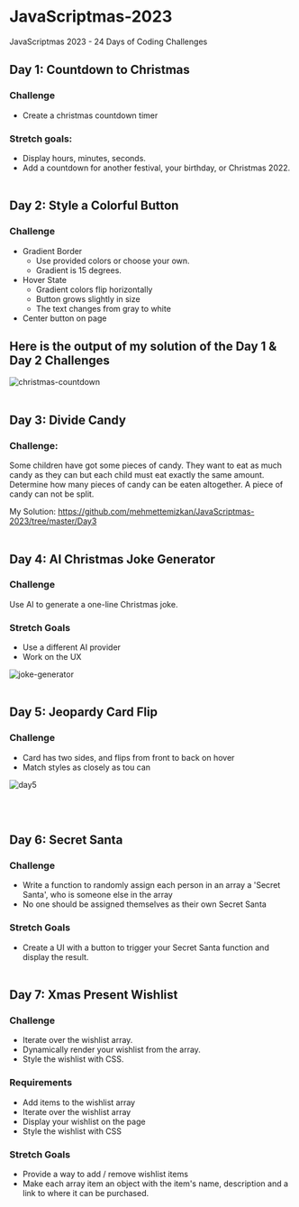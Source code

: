 # JavaScriptmas-2023

JavaScriptmas 2023 - 24 Days of Coding Challenges

## Day 1: Countdown to Christmas
### Challenge
* Create a christmas countdown timer
### Stretch goals:
* Display hours, minutes, seconds.
* Add a countdown for another festival, your birthday, or Christmas 2022.
<br> <br>


## Day 2: Style a Colorful Button
### Challenge
* Gradient Border
  * Use provided colors or choose your own.
  * Gradient is 15 degrees.
* Hover State
  * Gradient colors flip horizontally
  * Button grows slightly in size
  * The text changes from gray to white
* Center button on page

## Here is the output of my solution of the Day 1 & Day 2 Challenges
![christmas-countdown](https://github.com/mehmettemizkan/JavaScriptmas-2023/assets/56386597/7d212789-f8a7-4292-99a9-bb298081c861) <br> <br>

## Day 3: Divide Candy
### Challenge:
Some children have got some pieces of candy. They want to eat as much candy as they can but each child must eat exactly the same amount. Determine how many pieces of candy can be eaten altogether. A piece of candy can not be split.

My Solution: https://github.com/mehmettemizkan/JavaScriptmas-2023/tree/master/Day3 <br> <br>

## Day 4: AI Christmas Joke Generator
### Challenge
Use AI to generate a one-line Christmas joke. <br>
### Stretch Goals
* Use a different AI provider
* Work on the UX

![joke-generator](https://github.com/mehmettemizkan/JavaScriptmas-2023/assets/56386597/c655c6d2-8f27-486a-9c82-3477aa2e86aa) <br> <br>

## Day 5: Jeopardy Card Flip
### Challenge
* Card has two sides, and flips from front to back on hover
* Match styles as closely as tou can

![day5](https://github.com/mehmettemizkan/JavaScriptmas-2023/assets/56386597/feddb1e7-49d8-458b-b762-125a08839fd7)

<br> <br>

## Day 6: Secret Santa
### Challenge
* Write a function to randomly assign each person in an array a 'Secret Santa', who is someone else in the array
* No one should be assigned themselves as their own Secret Santa
### Stretch Goals
* Create a UI with a button to trigger your Secret Santa function and display the result.
<br> <br>

## Day 7: Xmas Present Wishlist
### Challenge
* Iterate over the wishlist array.
* Dynamically render your wishlist from the array.
* Style the wishlist with CSS.
### Requirements
* Add items to the wishlist array
* Iterate over the wishlist array
* Display your wishlist on the page
* Style the wishlist with CSS
### Stretch Goals
* Provide a way to add / remove wishlist items
* Make each array item an object with the item's name, description and a link to where it can be purchased.
<br> <br>
